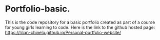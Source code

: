 # Portfolio-basic.

This is the code repository for a basic portfolio created as part of a course for young girls learning to code.
Here is the link to the github hosted page: https://lilian-chinelo.github.io/Personal-portfolio-website/
